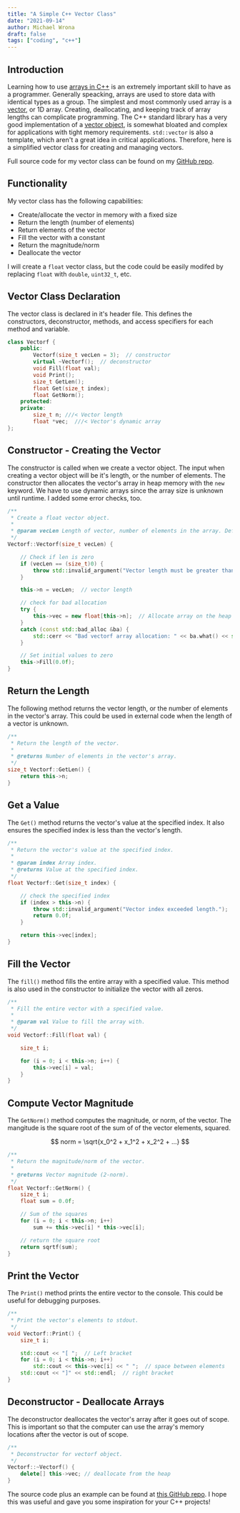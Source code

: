 ```yaml
---
title: "A Simple C++ Vector Class"
date: "2021-09-14"
author: Michael Wrona
draft: false
tags: ["coding", "c++"]
---
```


## Introduction

Learning how to use [arrays in C++](https://www.cplusplus.com/doc/tutorial/arrays/) is an extremely important skill to have as a programmer. Generally speacking, arrays are used to store data with identical types as a group. The simplest and most commonly used array is a [vector](https://en.wikipedia.org/wiki/Vector), or 1D array. Creating, deallocating, and keeping track of array lengths can complicate programming. The C++ standard library has a very good implementation of a [vector object](https://en.cppreference.com/w/cpp/container/vector), is somewhat bloated and complex for applications with tight memory requirements. `std::vector` is also a template, which aren't a great idea in critical applications. Therefore, here is a simplified vector class for creating and managing vectors.

Full source code for my vector class can be found on my [GitHub repo](https://github.com/michaelwro/simple-vectorf).

## Functionality

My vector class has the following capabilities:

* Create/allocate the vector in memory with a fixed size
* Return the length (number of elements)
* Return elements of the vector
* Fill the vector with a constant
* Return the magnitude/norm
* Deallocate the vector

I will create a `float` vector class, but the code could be easily modifed by replacing `float` with `double`, `uint32_t`, etc.

## Vector Class Declaration

The vector class is declared in it's header file. This defines the constructors, deconstructor, methods, and access specifiers for each method and variable.

```cpp
class Vectorf {
    public:
        Vectorf(size_t vecLen = 3);  // constructor
        virtual ~Vectorf();  // deconstructor
        void Fill(float val);
        void Print();
        size_t GetLen();
        float Get(size_t index);
        float GetNorm();
    protected:
    private:
        size_t n; ///< Vector length
        float *vec;  ///< Vector's dynamic array
};
```

## Constructor - Creating the Vector

The constructor is called when we create a vector object. The input when creating a vector object will be it's length, or the number of elements. The constructor then allocates the vector's array in heap memory with the `new` keyword. We have to use dynamic arrays since the array size is unknown until runtime. I added some error checks, too.

```cpp
/**
 * Create a float vector object.
 *
 * @param vecLen Length of vector, number of elements in the array. Default 3.
 */
Vectorf::Vectorf(size_t vecLen) {

    // Check if len is zero
    if (vecLen == (size_t)0) {
        throw std::invalid_argument("Vector length must be greater than zero");
    }

    this->n = vecLen;  // vector length

    // check for bad allocation
    try {
        this->vec = new float[this->n];  // Allocate array on the heap
    }
    catch (const std::bad_alloc &ba) {
        std::cerr << "Bad vectorf array allocation: " << ba.what() << std::endl;
    }

    // Set initial values to zero
    this->Fill(0.0f);
}
```

## Return the Length

The following method returns the vector length, or the number of elements in the vector's array. This could be used in external code when the length of a vector is unknown.

```cpp
/**
 * Return the length of the vector.
 * 
 * @returns Number of elements in the vector's array.
 */
size_t Vectorf::GetLen() {
    return this->n;
}
```

## Get a Value

The `Get()` method returns the vector's value at the specified index. It also ensures the specified index is less than the vector's length.

```cpp
/**
 * Return the vector's value at the specified index.
 * 
 * @param index Array index.
 * @returns Value at the specified index.
 */
float Vectorf::Get(size_t index) {

    // check the specified index
    if (index > this->n) {
        throw std::invalid_argument("Vector index exceeded length.");
        return 0.0f;
    }

    return this->vec[index];
}
```


## Fill the Vector

The `fill()` method fills the entire array with a specified value. This method is also used in the constructor to initialize the vector with all zeros.

```cpp
/**
 * Fill the entire vector with a specified value.
 * 
 * @param val Value to fill the array with.
 */
void Vectorf::Fill(float val) {

    size_t i;

    for (i = 0; i < this->n; i++) {
        this->vec[i] = val;
    }
}
```

## Compute Vector Magnitude

The `GetNorm()` method computes the magnitude, or norm, of the vector. The mangitude is the square root of the sum of of the vector elements, squared.

$$ norm = \sqrt{x_0^2 + x_1^2 + x_2^2 + ...} $$

```cpp
/**
 * Return the magnitude/norm of the vector.
 * 
 * @returns Vector magnitude (2-norm).
 */
float Vectorf::GetNorm() {
    size_t i;
    float sum = 0.0f;

    // Sum of the squares
    for (i = 0; i < this->n; i++)
        sum += this->vec[i] * this->vec[i];

    // return the square root
    return sqrtf(sum);
}
```

## Print the Vector

The `Print()` method prints the entire vector to the console. This could be useful for debugging purposes.

```cpp
/**
 * Print the vector's elements to stdout.
 */
void Vectorf::Print() {
    size_t i;

    std::cout << "[ ";  // Left bracket
    for (i = 0; i < this->n; i++)
        std::cout << this->vec[i] << " ";  // space between elements
    std::cout << "]" << std::endl;  // right bracket
}
```

## Deconstructor - Deallocate Arrays

The deconstructor deallocates the vector's array after it goes out of scope. This is important so that the computer can use the array's memory locations after the vector is out of scope.

```cpp
/**
 * Deconstructor for vectorf object.
 */
Vectorf::~Vectorf() {
    delete[] this->vec; // deallocate from the heap
}
```

The source code plus an example can be found at [this GitHub repo](https://github.com/michaelwro/simple-vectorf). I hope this was useful and gave you some inspiration for your C++ projects!
